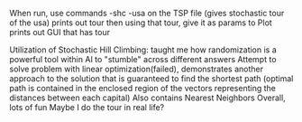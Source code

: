 When run, use commands -shc -usa on the TSP file
(gives stochastic tour of the usa)
prints out tour
then using that tour, give it as params to Plot
prints out GUI that has tour

Utilization of Stochastic Hill Climbing: taught me how randomization is a powerful tool within AI to "stumble" across different answers
Attempt to solve problem with linear optimization(failed), demonstrates another approach to the solution that is guaranteed to find the shortest path (optimal path is contained in the enclosed region of the vectors representing the distances between each capital)
Also contains Nearest Neighbors
Overall, lots of fun
Maybe I do the tour in real life?
